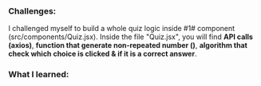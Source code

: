 ### Challenges:
I challenged myself to build a whole quiz logic inside #1# component (src/components/Quiz.jsx). Inside the file "Quiz.jsx", you will find **API calls (axios)**, **function that generate non-repeated number ()**, **algorithm that check which choice is clicked & if it is a correct answer**.

### What I learned:

